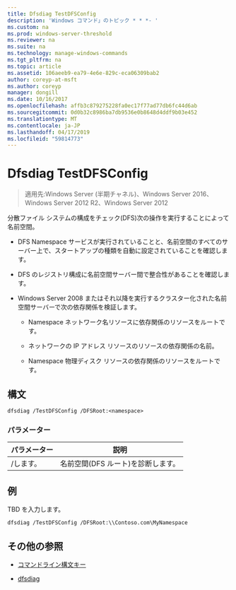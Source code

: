 ```yaml
---
title: Dfsdiag TestDFSConfig
description: 'Windows コマンド」のトピック * * *- '
ms.custom: na
ms.prod: windows-server-threshold
ms.reviewer: na
ms.suite: na
ms.technology: manage-windows-commands
ms.tgt_pltfrm: na
ms.topic: article
ms.assetid: 106aeeb9-ea79-4e6e-829c-eca06309bab2
author: coreyp-at-msft
ms.author: coreyp
manager: dongill
ms.date: 10/16/2017
ms.openlocfilehash: affb3c879275228fa0ec17f77ad77db6fc44d6ab
ms.sourcegitcommit: 0d0b32c8986ba7db9536e0b8648d4ddf9b03e452
ms.translationtype: MT
ms.contentlocale: ja-JP
ms.lasthandoff: 04/17/2019
ms.locfileid: "59814773"
---
```

# <a name="dfsdiag-testdfsconfig"></a>Dfsdiag TestDFSConfig

>適用先:Windows Server (半期チャネル)、Windows Server 2016、Windows Server 2012 R2、Windows Server 2012

分散ファイル システムの構成をチェック\(DFS\)次の操作を実行することによって名前空間。  
  
-   DFS Namespace サービスが実行されていることと、名前空間のすべてのサーバー上で、スタートアップの種類を自動に設定されていることを確認します。  
  
-   DFS のレジストリ構成に名前空間サーバー間で整合性があることを確認します。  
  
-   Windows Server 2008 またはそれ以降を実行するクラスター化された名前空間サーバーで次の依存関係を検証します。  
  
    -   Namespace ネットワーク名リソースに依存関係のリソースをルートです。  
  
    -   ネットワークの IP アドレス リソースのリソースの依存関係の名前。  
  
    -   Namespace 物理ディスク リソースの依存関係のリソースをルートです。  
  
  
  
## <a name="syntax"></a>構文  
  
```  
dfsdiag /TestDFSConfig /DFSRoot:<namespace>  
```  
  
### <a name="parameters"></a>パラメーター  
  
|パラメーター|説明|  
|-------|--------|  
|\/します。<namespace>|名前空間\(DFS ルート\)を診断します。|  
  
## <a name="BKMK_Examples"></a>例  
TBD を入力します。  
  
```  
dfsdiag /TestDFSConfig /DFSRoot:\\Contoso.com\MyNamespace  
```  
  
## <a name="additional-references"></a>その他の参照  
  
-   [コマンドライン構文キー](command-line-syntax-key.md)  
  
-   [dfsdiag](dfsdiag.md)  
  

